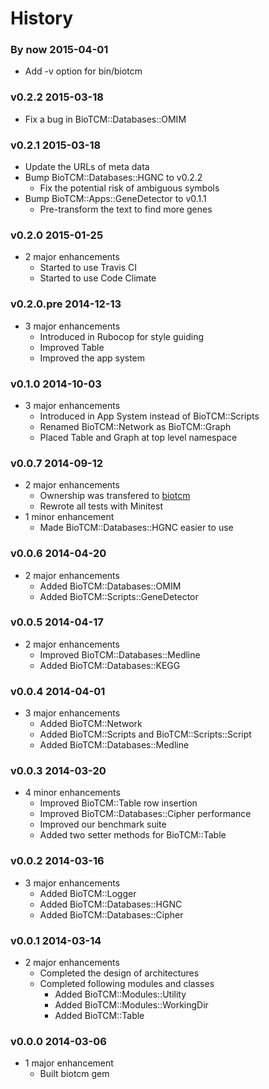 History
===============

### By now 2015-04-01
* Add -v option for bin/biotcm

### v0.2.2 2015-03-18
* Fix a bug in BioTCM::Databases::OMIM

### v0.2.1 2015-03-18
* Update the URLs of meta data
* Bump BioTCM::Databases::HGNC to v0.2.2
	* Fix the potential risk of ambiguous symbols
* Bump BioTCM::Apps::GeneDetector to v0.1.1
	* Pre-transform the text to find more genes

### v0.2.0 2015-01-25
* 2 major enhancements
	* Started to use Travis CI
	* Started to use Code Climate

### v0.2.0.pre 2014-12-13
* 3 major enhancements
	* Introduced in Rubocop for style guiding
	* Improved Table
	* Improved the app system

### v0.1.0 2014-10-03
* 3 major enhancements
	* Introduced in App System instead of BioTCM::Scripts
	* Renamed BioTCM::Network as BioTCM::Graph
	* Placed Table and Graph at top level namespace

### v0.0.7 2014-09-12
* 2 major enhancements
	* Ownership was transfered to [biotcm](http://github.com/biotcm)
	* Rewrote all tests with Minitest
* 1 minor enhancement
  * Made BioTCM::Databases::HGNC easier to use

### v0.0.6 2014-04-20
* 2 major enhancements
	* Added BioTCM::Databases::OMIM
	* Added BioTCM::Scripts::GeneDetector

### v0.0.5 2014-04-17
* 2 major enhancements
	* Improved BioTCM::Databases::Medline
	* Added BioTCM::Databases::KEGG

### v0.0.4 2014-04-01
* 3 major enhancements
	* Added BioTCM::Network
	* Added BioTCM::Scripts and BioTCM::Scripts::Script
	* Added BioTCM::Databases::Medline

### v0.0.3 2014-03-20
* 4 minor enhancements
	* Improved BioTCM::Table row insertion
	* Improved BioTCM::Databases::Cipher performance
	* Improved our benchmark suite
	* Added two setter methods for BioTCM::Table

### v0.0.2 2014-03-16
* 3 major enhancements
	* Added BioTCM::Logger
	* Added BioTCM::Databases::HGNC
	* Added BioTCM::Databases::Cipher

### v0.0.1 2014-03-14
* 2 major enhancements
	* Completed the design of architectures
	* Completed following modules and classes
		* Added BioTCM::Modules::Utility
		* Added BioTCM::Modules::WorkingDir
		* Added BioTCM::Table

### v0.0.0 2014-03-06
* 1 major enhancement
	* Built biotcm gem
